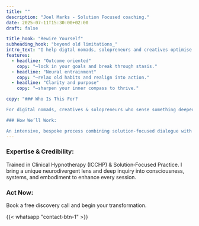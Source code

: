 ```yaml
---
title: ""
description: "Joel Marks - Solution Focused coaching."
date: 2025-07-11T15:30:00+02:00
draft: false

title_hook: "Rewire Yourself"
subheading_hook: "beyond old limitations_"
intro_text: "I help digtal nomads, solopreneurs and creatives optimise outcomes through solution focused dialogue and mind-body integration."
features:
  - headline: "Outcome oriented"
    copy: "—lock in your goals and break through stasis."
  - headline: "Neural entrainment"
    copy: "—relax old habits and realign into action."
  - headline: "Clarity and purpose"
    copy: "—sharpen your inner compass to thrive."

copy: "### Who Is This For?

For digital nomads, creatives & solopreneurs who sense something deeper holding them back—despite all the hustle.

### How We’ll Work:

An intensive, bespoke process combining solution‑focused dialogue with hypnotic and somatic practices to unlock transformative breakthroughs."
---
```


### Expertise & Credibility:

Trained in Clinical Hypnotherapy (ICCHP) & Solution‑Focused Practice. I bring a unique neurodivergent lens and deep inquiry into consciousness, systems, and embodiment to enhance every session.

### Act Now:

Book a free discovery call and begin your transformation.

{{< whatsapp "contact-btn-1" >}}

